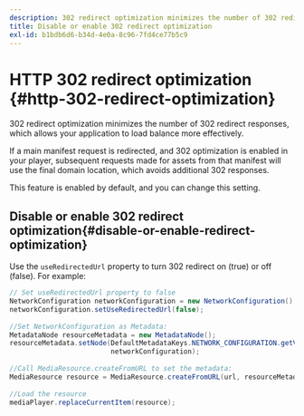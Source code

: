 ```yaml
---
description: 302 redirect optimization minimizes the number of 302 redirect responses, which allows your application to load balance more effectively.
title: Disable or enable 302 redirect optimization
exl-id: b1bdb6d6-b34d-4e0a-8c96-7fd4ce77b5c9
---
```

# HTTP 302 redirect optimization {#http-302-redirect-optimization}

302 redirect optimization minimizes the number of 302 redirect responses, which allows your application to load balance more effectively.

If a main manifest request is redirected, and 302 optimization is enabled in your player, subsequent requests made for assets from that manifest will use the final domain location, which avoids additional 302 responses.

This feature is enabled by default, and you can change this setting.

## Disable or enable 302 redirect optimization{#disable-or-enable-redirect-optimization}

Use the `useRedirectedUrl` property to turn 302 redirect on (true) or off (false). 
For example: 

```java
// Set useRedirectedUrl property to false 
NetworkConfiguration networkConfiguration = new NetworkConfiguration(); 
networkConfiguration.setUseRedirectedUrl(false); 
 
//Set NetworkConfiguration as Metadata: 
MetadataNode resourceMetadata = new MetadataNode();  
resourceMetadata.setNode(DefaultMetadataKeys.NETWORK_CONFIGURATION.getValue(),  
                         networkConfiguration); 
 
//Call MediaResource.createFromURL to set the metadata: 
MediaResource resource = MediaResource.createFromURL(url, resourceMetadata); 
  
//Load the resource 
mediaPlayer.replaceCurrentItem(resource);
```
